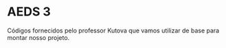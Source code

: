 # AEDS 3

Códigos fornecidos pelo professor Kutova que vamos utilizar de base para montar nosso projeto.
